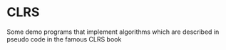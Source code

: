 # CLRS
Some demo programs that implement algorithms which are  described in pseudo code in the famous CLRS book
